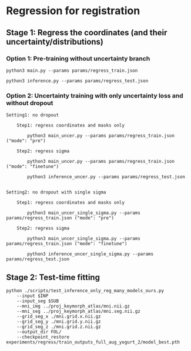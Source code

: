 # Regression for registration

## Stage 1: Regress the coordinates (and their uncertainty/distributions)

### Option 1: Pre-training without uncertainty branch

    python3 main.py --params params/regress_train.json

    python3 inference.py --params params/regress_test.json

### Option 2: Uncertainty training with only uncertainty loss and without dropout

    Setting1: no dropout

        Step1: regress coordinates and masks only 

            python3 main_uncer.py --params params/regress_train.json ("mode": "pre")
        
        Step2: regress sigma

            python3 main_uncer.py --params params/regress_train.json ("mode": "finetune")

            python3 inference_uncer.py --params params/regress_test.json


    Setting2: no dropout with single sigma

        Step1: regress coordinates and masks only

            python3 main_uncer_single_sigma.py --params params/regress_train.json ("mode": "pre")
        
        Step2: regress sigma

            python3 main_uncer_single_sigma.py --params params/regress_train.json ("mode": "finetune")

            python3 inference_uncer_single_sigma.py --params params/regress_test.json

<!-- ### Option 3: Uncertainty training with dropout

    Setting1: line 10, line 30: nn.Dropout(p=0.2).

        python3 main_uncer.py --params params/regress_train_uncer_dropout.json

    Setting2: line 10, line 30: nn.Dropout(p=0.3).

    Setting3: line 10, line 30: nn.Dropout(p=0.4).

    Setting4: line 30: nn.Dropout(p=0.5).

    Setting5: line 30: nn.Dropout(p=0.2). -->

## Stage 2: Test-time fitting

    python ./scripts/test_inference_only_reg_many_models_ours.py 
        --input $INP 
        --input_seg $SUB 
        --mni_img ../proj_keymorph_atlas/mni.nii.gz 
        --mni_seg ../proj_keymorph_atlas/mni.seg.nii.gz 
        --grid_seg_x ./mni.grid.x.nii.gz 
        --grid_seg_y ./mni.grid.y.nii.gz 
        --grid_seg_z ./mni.grid.z.nii.gz 
        --output_dir FOL/ 
        --checkpoint_restore experiments/regress/train_outputs_full_aug_yogurt_2/model_best.pth
